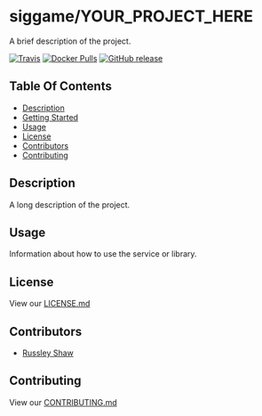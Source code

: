 # siggame/YOUR_PROJECT_HERE

A brief description of the project.

[![Travis](https://img.shields.io/travis/siggame/YOUR_PROJECT_HERE.svg?style=flat-square)](https://travis-ci.org/siggame/YOUR_PROJECT_HERE)
[![Docker Pulls](https://img.shields.io/docker/pulls/YOUR_PROJECT_HERE/registre.svg?style=flat-square)](https://hub.docker.com/r/siggame/YOUR_PROJECT_HERE/)
[![GitHub release](https://img.shields.io/github/release/siggame/YOUR_PROJECT_HERE.svg?style=flat-square)](https://github.com/siggame/YOUR_PROJECT_HERE/releases)

## Table Of Contents
- [Description](#description)
- [Getting Started](#getting-started)
- [Usage](#usage)
- [License](#license)
- [Contributors](#contributors)
- [Contributing](#contributing)

## Description

A long description of the project.

## Usage

Information about how to use the service or library.

## License

View our [LICENSE.md](https://github.com/siggame/colisee/blob/master/LICENSE.md)

## Contributors
- [Russley Shaw](https://github.com/russleyshaw)

## Contributing

View our [CONTRIBUTING.md](https://github.com/siggame/colisee/blob/master/CONTRIBUTING.md)
